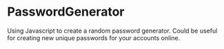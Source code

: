 # PasswordGenerator
Using Javascript to create a random password generator. Could be useful for creating new unique passwords for your accounts online.
